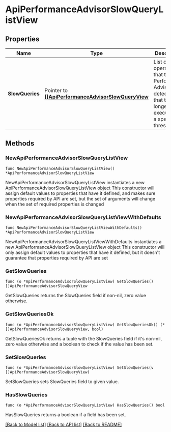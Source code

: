 # ApiPerformanceAdvisorSlowQueryListView

## Properties

Name | Type | Description | Notes
------------ | ------------- | ------------- | -------------
**SlowQueries** | Pointer to [**[]ApiPerformanceAdvisorSlowQueryView**](ApiPerformanceAdvisorSlowQueryView.md) | List of operations that the Performance Advisor detected that took longer to execute than a specified threshold. | [optional] [readonly] 

## Methods

### NewApiPerformanceAdvisorSlowQueryListView

`func NewApiPerformanceAdvisorSlowQueryListView() *ApiPerformanceAdvisorSlowQueryListView`

NewApiPerformanceAdvisorSlowQueryListView instantiates a new ApiPerformanceAdvisorSlowQueryListView object
This constructor will assign default values to properties that have it defined,
and makes sure properties required by API are set, but the set of arguments
will change when the set of required properties is changed

### NewApiPerformanceAdvisorSlowQueryListViewWithDefaults

`func NewApiPerformanceAdvisorSlowQueryListViewWithDefaults() *ApiPerformanceAdvisorSlowQueryListView`

NewApiPerformanceAdvisorSlowQueryListViewWithDefaults instantiates a new ApiPerformanceAdvisorSlowQueryListView object
This constructor will only assign default values to properties that have it defined,
but it doesn't guarantee that properties required by API are set

### GetSlowQueries

`func (o *ApiPerformanceAdvisorSlowQueryListView) GetSlowQueries() []ApiPerformanceAdvisorSlowQueryView`

GetSlowQueries returns the SlowQueries field if non-nil, zero value otherwise.

### GetSlowQueriesOk

`func (o *ApiPerformanceAdvisorSlowQueryListView) GetSlowQueriesOk() (*[]ApiPerformanceAdvisorSlowQueryView, bool)`

GetSlowQueriesOk returns a tuple with the SlowQueries field if it's non-nil, zero value otherwise
and a boolean to check if the value has been set.

### SetSlowQueries

`func (o *ApiPerformanceAdvisorSlowQueryListView) SetSlowQueries(v []ApiPerformanceAdvisorSlowQueryView)`

SetSlowQueries sets SlowQueries field to given value.

### HasSlowQueries

`func (o *ApiPerformanceAdvisorSlowQueryListView) HasSlowQueries() bool`

HasSlowQueries returns a boolean if a field has been set.


[[Back to Model list]](../README.md#documentation-for-models) [[Back to API list]](../README.md#documentation-for-api-endpoints) [[Back to README]](../README.md)


